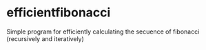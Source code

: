 # efficientfibonacci
Simple program for efficiently calculating the secuence of fibonacci (recursively and iteratively)
